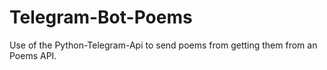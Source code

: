 # Telegram-Bot-Poems

Use of the Python-Telegram-Api to send poems from getting them from an Poems API. 


